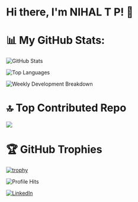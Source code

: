 # Hi there, I'm NIHAL T P! 👋

# 📊 My GitHub Stats:

![GitHub Stats](https://github-readme-stats.vercel.app/api?username=nihaltp&show_icons=true&count_private=true&theme=radical)

![Top Languages](https://github-readme-stats.vercel.app/api/top-langs/?username=nihaltp&layout=compact&theme=radical)

![Weekly Development Breakdown](https://github-readme-stats.vercel.app/api/wakatime?username=nihaltp&layout=compact&theme=radical)

<!--
[![wakatime](https://wakatime.com/badge/user/nihaltp.svg)](https://wakatime.com/@nihaltp)

![GitHub Streak](https://streak-stats.demolab.com?user=nihaltp&theme=highcontrast)

# 🔥 My Activity Graph:

![GitHub Activity Graph](https://github-readme-activity-graph.cyclic.app/graph?username=nihaltp&theme=react-dark)

![GitHub Contributions](https://github-readme-stats.vercel.app/api?username=nihaltp&show_icons=true&count_private=true&include_all_commits=true)
![GitHub Contributions](https://github.com/nihaltp/nihaltp/blob/main/github-contribution.svg)
-->

# 🔝 Top Contributed Repo
![](https://github-contributor-stats.vercel.app/api?username=nihaltp&theme=dracula&combine_all_yearly_contributions=true)

# 🏆 GitHub Trophies
[![trophy](https://github-profile-trophy.vercel.app/?username=nihaltp&theme=dracula&no-bg=true&column=4&margin-w=4&margin-h=4)](https://github.com/nihaltp)

![Profile Hits](https://komarev.com/ghpvc/?username=nihaltp&color=009dff&label=PROFILE+HITS&style=for-the-badge)

<a href="https://www.linkedin.com/in/tp-nihal/" target="_blank">
    <img src="https://img.shields.io/badge/LinkedIn-0077B5?style=for-the-badge&logo=linkedin&logoColor=white" alt="LinkedIn" />
</a>